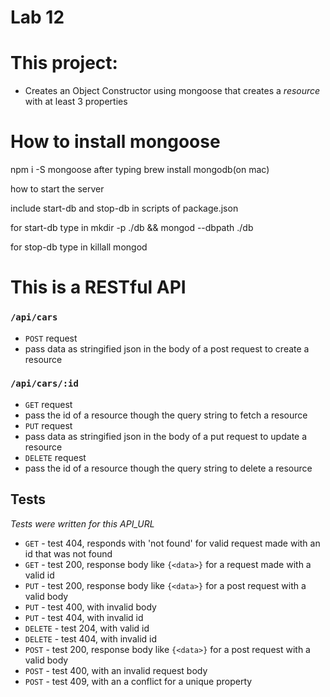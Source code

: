 

# Lab 12

# This project:

* Creates an Object Constructor using mongoose that creates a _resource_ with at least 3 properties



# How to install mongoose

npm i -S mongoose after typing brew install mongodb(on mac)

how to start the server

include start-db and stop-db in scripts of package.json

for start-db type in mkdir -p ./db && mongod --dbpath ./db

for stop-db type in killall mongod


# This is a RESTful API

### `/api/cars`

* `POST` request
 * pass data as stringified json in the body of a post request to create a resource

### `/api/cars/:id`
* `GET` request
 * pass the id of a resource though the query string to fetch a resource   
* `PUT` request
 * pass data as stringified json in the body of a put request to update a resource
* `DELETE` request
 * pass the id of a resource though the query string to delete a resource   

## Tests

_Tests were written for this API_URL_


 * `GET` - test 404, responds with 'not found' for valid request made with an id that was not found
 * `GET` - test 200, response body like `{<data>}` for a request made with a valid id
 * `PUT` - test 200, response body like  `{<data>}` for a post request with a valid body
 * `PUT` - test 400, with invalid body
 * `PUT` - test 404, with invalid id
 * `DELETE` - test 204, with valid id
 * `DELETE` - test 404, with invalid id
 * `POST` - test 200, response body like  `{<data>}` for a post request with a valid body
 * `POST` - test 400, with an invalid request body
 * `POST` - test 409, with an a conflict for a unique property
